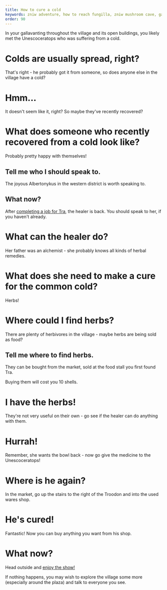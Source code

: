 ```yaml
---
title: How to cure a cold
keywords: zniw adventure, how to reach fungilla, zniw mushroom cave, games with mushrooms
order: 90
---
```


In your gallavanting throughout the village and its open buildings, you likely met the Unescoceratops who was suffering from a cold.

# Colds are usually spread, right?
That's right - he probably got it from someone, so does anyone else in the village have a cold?

# Hmm...
It doesn't seem like it, right? So maybe they've recently recovered?

# What does someone who recently recovered from a cold look like?
Probably pretty happy with themselves!

## Tell me who I should speak to.
The joyous Albertonykus in the western district is worth speaking to.

## What now?
After [completing a job for Tra](afterwork.md), the healer is back. You should speak to her, if you haven't already.

# What can the healer do?
Her father was an alchemist - she probably knows all kinds of herbal remedies.

# What does she need to make a cure for the common cold?
Herbs!

# Where could I find herbs?
There are plenty of herbivores in the village - maybe herbs are being sold as food?

## Tell me where to find herbs.
They can be bought from the market, sold at the food stall you first found Tra.

Buying them will cost you 10 shells.

# I have the herbs!
They're not very useful on their own - go see if the healer can do anything with them.

# Hurrah!
Remember, she wants the bowl back - now go give the medicine to the Unescoceratops!

# Where is he again?
In the market, go up the stairs to the right of the Troodon and into the used wares shop.

# He's cured!
Fantastic! Now you can buy anything you want from his shop.

# What now?
Head outside and [enjoy the show!](AfterCloak/index.md)

If nothing happens, you may wish to explore the village some more (especially around the plaza) and talk to everyone you see.